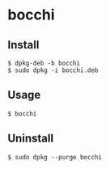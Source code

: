 bocchi
======

Install
-------
    $ dpkg-deb -b bocchi
    $ sudo dpkg -i bocchi.deb

Usage
-----
    $ bocchi

Uninstall
---------
    $ sudo dpkg --purge bocchi
